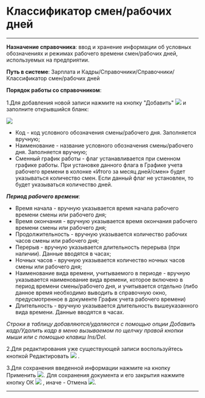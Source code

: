 ﻿#  Классификатор смен/рабочих дней
 __ _ _ __  _ _

 **Назначение справочника**: ввод и хранение информации об условных обозначениях и режимах рабочего времени смен/рабочих дней, используемых на предприятии.

**Путь в системе**: Зарплата и Кадры/Справочники/Справочники/Классификатор смен/рабочих дней

**Порядок работы со справочником**:

1.Для добавления новой записи нажмите на кнопку "Добавить" ![](topic:.AddFiles.Btn_Add.png) и заполните открывшийся бланк:

![](topic:.AddFiles.Screenshot_2686.jpg)

* Код - код условного обозначения смены/рабочего дня. Заполняется вручную;
* Наименование - название условного обозначения смены/рабочего дня. Заполняется вручную;
* Сменный график работы - флаг устанавливается при сменном графике работы. При установке данного флага в Графике учета рабочего времени в колонке «Итого за месяц дней/смен» будет указываться количество смен. Если данный флаг не установлен, то будет указываться количество дней.

***Период рабочего времени***:

* Время начала - вручную указывается время начала рабочего времени смены или рабочего дня;
* Время окончания - вручную указывается время окончания рабочего времени смены или рабочего дня;
* Продолжительность - вручную указывается количество рабочих часов смены или рабочего дня;
* Перерыв - вручную указывается длительность перерыва (при наличии). Данные вводятся в часах;
* Ночных часов - вручную указывается количество ночных часов смены или рабочего дня;
* Наименование вида времени, учитываемого в периоде - вручную указывается наименование вида времени, которое включено в период времени смены/рабочего дня, и учитывается отдельно (либо данное время необходимо выводить в справочную окно, предусмотренное в документе График учета рабочего времени)
* Длительность - вручную указывается длительность вышеуказанного вида времени. Данные вводятся в часах.

*Строки в таблицу  добавляются/удаляются с помощью опции Добавить кадр/Удалить кадр в меню вызываемом по щелчку правой кнопки мыши или с помощью клавиш Ins/Del.*

2.Для редактирования уже существующей записи воспользуйтесь кнопкой Редактировать ![](topic:Com.AddFiles.Buttons.Btn_Edit.png) .

3.Для сохранения введенной информации нажмите на кнопку Применить ![](topic:Com.AddFiles.Buttons.Btn_OK.png). Для сохранения документа и его закрытия нажмите кнопку ОК ![](topic:Com.AddFiles.Buttons.Btn_Post.png) , иначе - Отмена ![](topic:Com.AddFiles.Buttons.Btn_CloseCancel.png).

_ _ _  _

